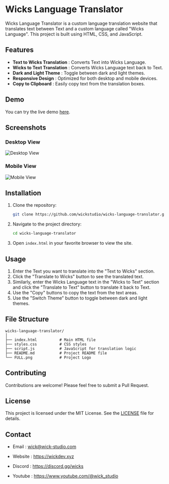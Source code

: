 # Wicks Language Translator

Wicks Language Translator is a custom language translation website that translates text between Text and a custom language called "Wicks Language". This project is built using HTML, CSS, and JavaScript.

## Features

- **Text to Wicks Translation** : Converts Text into Wicks Language.
- **Wicks to Text Translation** : Converts Wicks Language text back to Text.
- **Dark and Light Theme** : Toggle between dark and light themes.
- **Responsive Design** : Optimized for both desktop and mobile devices.
- **Copy to Clipboard** : Easily copy text from the translation boxes.

## Demo

You can try the live demo [here](https://wickdev.xyz/).

## Screenshots

### Desktop View
![Desktop View](https://media.discordapp.net/attachments/875162620502626387/1246288212050055239/image.png?ex=665bd7d8&is=665a8658&hm=8fabd0635b719824736f056e84c54246719e8f3cfc56b1e3b092e14979c797f4&=&format=webp&quality=lossless&width=1337&height=667)

### Mobile View
![Mobile View](https://media.discordapp.net/attachments/875162620502626387/1246288287883071578/image.png?ex=665bd7ea&is=665a866a&hm=21c6d55561a7d65b3bcc3a1ba3f27f5a8591182d0c39b99906ff0a6866c5ee66&=&format=webp&quality=lossless&width=377&height=666)

## Installation

1. Clone the repository:
    ```bash
    git clone https://github.com/wickstudio/wicks-language-translator.git
    ```

2. Navigate to the project directory:
    ```bash
    cd wicks-language-translator
    ```

3. Open `index.html` in your favorite browser to view the site.

## Usage

1. Enter the Text you want to translate into the "Text to Wicks" section.
2. Click the "Translate to Wicks" button to see the translated text.
3. Similarly, enter the Wicks Language text in the "Wicks to Text" section and click the "Translate to Text" button to translate it back to Text.
4. Use the "Copy" buttons to copy the text from the text areas.
5. Use the "Switch Theme" button to toggle between dark and light themes.

## File Structure

```
wicks-language-translator/
│
├── index.html          # Main HTML file
├── styles.css          # CSS styles
├── script.js           # JavaScript for translation logic
├── README.md           # Project README file
└── FULL.png            # Project Logo
```

## Contributing

Contributions are welcome! Please feel free to submit a Pull Request.

## License

This project is licensed under the MIT License. See the [LICENSE](LICENSE) file for details.

## Contact

- Email : wick@wick-studio.com

- Website : https://wickdev.xyz

- Discord : https://discord.gg/wicks

- Youtube : https://www.youtube.com/@wick_studio